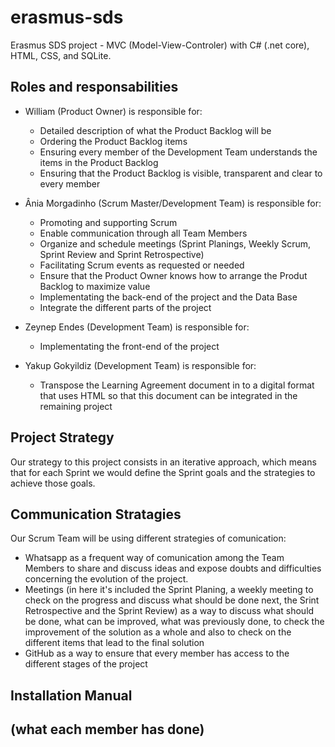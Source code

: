 # erasmus-sds
Erasmus SDS project - MVC (Model-View-Controler) with C# (.net core), HTML, CSS, and SQLite.

## Roles and responsabilities
- William (Product Owner) is responsible for:
  - Detailed description of what the Product Backlog will be 
  - Ordering the Product Backlog items
  - Ensuring every member of the Development Team understands the items in the Product Backlog
  - Ensuring that the Product Backlog is visible, transparent and clear to every member
  
- Ânia Morgadinho (Scrum Master/Development Team) is responsible for:
  - Promoting and supporting Scrum 
  - Enable communication through all Team Members
  - Organize and schedule meetings (Sprint Planings, Weekly Scrum, Sprint Review and Sprint Retrospective)
  - Facilitating Scrum events as requested or needed
  - Ensure that the Product Owner knows how to arrange the Produt Backlog to maximize value
  - Implementating the back-end of the project and the Data Base 
  - Integrate the different parts of the project

- Zeynep Endes (Development Team) is responsible for:
  - Implementating the front-end of the project 
  
- Yakup Gokyildiz (Development Team) is responsible for:
  - Transpose the Learning Agreement document in to a digital format that uses HTML so that this document can be integrated in the remaining project

## Project Strategy 
Our strategy to this project consists in an iterative approach, which means that for each Sprint we would define the Sprint goals and the strategies to achieve those goals. 

## Communication Stratagies
Our Scrum Team will be using different strategies of comunication:
  - Whatsapp as a frequent way of comunication among the Team Members to share and discuss ideas and expose doubts and difficulties concerning the evolution of the project.
  - Meetings (in here it's included the Sprint Planing, a weekly meeting to check on the progress and discuss what should be done next, the Srint Retrospective and the Sprint Review) as a way to discuss what should be done, what can be improved, what was previously done, to check the improvement of the solution as a whole and also to check on the different items that lead to the final solution
  - GitHub as a way to ensure that every member has access to the different stages of the project

## Installation Manual

## (what each member has done)


